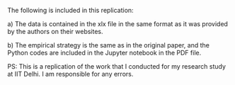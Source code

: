 The following is included in this replication:

a) The data is contained in the xlx file in the same format as it was provided by the authors on their websites.

b) The empirical strategy is the same as in the original paper, and the Python codes are included in the Jupyter notebook in the PDF file.

PS: This is a replication of the work that I conducted for my research study at IIT Delhi. I am responsible for any errors.
